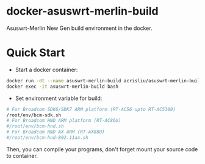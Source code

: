 # docker-asuswrt-merlin-build
Asuswrt-Merlin New Gen build environment in the docker.


# Quick Start
- Start a docker container:
```bash
docker run -dt --name asuswrt-merlin-build acrisliu/asuswrt-merlin-build
docker exec -it asuswrt-merlin-build bash
```

- Set environment variable for build:
```bash
# For Broadcom SDK6/SDK7 ARM platform (RT-AC56 upto RT-AC5300)
/root/env/bcm-sdk.sh
# For Broadcom HND ARM platform (RT-AC86U)
#/root/env/bcm-hnd.sh
# For Broadcom HND AX ARM (RT-AX88U)
#/root/env/bcm-hnd-802.11ax.sh
```

Then, you can compile your programs, don't forget mount your source code to container.

